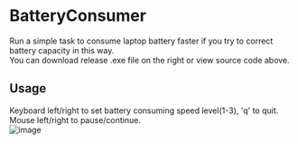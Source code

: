 # BatteryConsumer  
Run a simple task to consume laptop battery faster if you try to correct battery capacity in this way.  
You can download release .exe file on the right or view source code above.  
  
## Usage  
Keyboard left/right to set battery consuming speed level(1-3), 'q' to quit.  
Mouse left/right to pause/continue.  
![image](https://user-images.githubusercontent.com/18202060/136795070-b1710e6b-d0d1-48e1-b8f5-064107415608.png)
